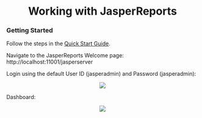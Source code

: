 <h1 align="center">Working with JasperReports</h1>

### Getting Started

Follow the steps in the [Quick Start Guide](https://github.com/Robinyo/serendipity-api/blob/master/projects/spring-boot/docs/developer/quick-start-guide.md).

Navigate to the JasperReports Welcome page: http://localhost:11001/jasperserver

Login using the default User ID (jasperadmin) and Password (jasperadmin):

<p align="center">
  <img src="https://github.com/Robinyo/serendipity-api/blob/master/projects/spring-boot/docs/screen-shots/jasperserver-login.png">
</p>

Dashboard:

<p align="center">
  <img src="https://github.com/Robinyo/serendipity-api/blob/master/projects/spring-boot/docs/screen-shots/jasperserver-dashboard.png">
</p>
